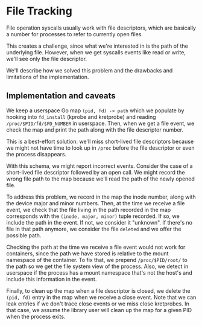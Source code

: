 # File Tracking

File operation syscalls usually work with file descriptors, which are basically
a number for processes to refer to currently open files.

This creates a challenge, since what we're interested in is the path of the
underlying file. However, when we get syscalls events like read or write, we'll
see only the file descriptor.

We'll describe how we solved this problem and the drawbacks and limitations of
the implementation.

## Implementation and caveats

We keep a userspace Go map `(pid, fd) -> path` which we populate by hooking
into `fd_install` (kprobe and kretprobe) and reading `/proc/$PID/fd/$FD_NUMBER`
in userspace. Then, when we get a file event, we check the map and print the
path along with the file descriptor number.

This is a best-effort solution: we'll miss short-lived file descriptors because
we might not have time to look up in `/proc` before the file descriptor or even
the process disappears.

With this schema, we might report incorrect events. Consider the case of a
short-lived file descriptor followed by an open call. We might record the wrong
file path to the map because we'll read the path of the newly opened file.

To address this problem, we record in the map the inode number, along with the
device major and minor numbers. Then, at the time we receive a file event, we
check that the file living in the path recorded in the map corresponds with the
`(inode, major, minor)` tuple recorded. If so, we include the path in the
event. If not, we consider it "unknown". If there's no file in that path
anymore, we consider the file `deleted` and we offer the possible path.

Checking the path at the time we receive a file event would not work for
containers, since the path we have stored is relative to the mount namespace of
the container. To fix that, we prepend `/proc/$PID/root/` to the path so we get
the file system view of the process. Also, we detect in userspace if the
process has a mount namespace that's not the host's and include this
information in the event.

Finally, to clean up the map when a file descriptor is closed, we delete the
`(pid, fd)` entry in the map when we receive a close event. Note that we can
leak entries if we don't trace close events or we miss close kretprobes. In
that case, we assume the library user will clean up the map for a given PID
when the process exits.
